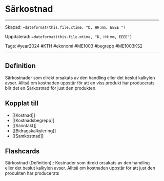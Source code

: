 # Särkostnad

---
Skapad: `=dateformat(this.file.ctime, "D, HH:mm, EEEE ")`

Uppdaterad: `=dateformat(this.file.mtime, "D, HH:mm, EEEE")`

Tags: #year2024 #KTH #ekonomi #ME1003 #begrepp #ME1003KS2

---

## Definition

Särkostnader som direkt orsakats av den handling eller det beslut kalkylen avser. Alltså om kostnaden uppstår för att en viss produkt har producerats blir det en Särkostnad för just den produkten.

## Kopplat till

- [[Kostnad]]
- [[Kostnadsbegrepp]]
- [[Särintäkt]]
- [[Bidragskalkylering]]
- [[Samkostnad]]

## Flashcards

Särkostnad (Definition):: Kostnader som direkt orsakats av den handling eller det beslut kalkylen avser. Alltså om kostnaden uppstår för att just den produkten har producerats
<!--SR:!2024-02-26,7,250!2024-02-25,9,250-->
